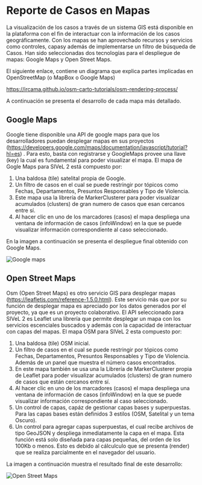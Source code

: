 # Reporte de Casos en Mapas

La visualización de los casos a través de un sistema GIS está disponible en la plataforma con el fin de interactuar con la información de los casos geográficamente. Con los mapas se han aprovechado recursos y servicios como controles, capasy además de implementarse un filtro de búsqueda de Casos. Han sido seleccionadas dos tecnologías para el despliegue de mapas: Google Maps y Open Street Maps.

El siguiente enlace, contiene un diagrama que explica partes implicadas en OpenStreetMap (o MapBox o Google Maps)

https://ircama.github.io/osm-carto-tutorials/osm-rendering-process/

A continuación se presenta el desarrollo de cada mapa más detallado.

## Google Maps

Google tiene disponible una API de google maps para que los desarrolladores puedan desplegar mapas en sus proyectos (https://developers.google.com/maps/documentation/javascript/tutorial?hl=es) . Para esto, basta con registrarse y GoogleMaps provee una llave (key) la cual es fundamental para poder visualizar el mapa. El mapa de Gogle Maps para SIVeL 2 está compuesto por:
1. Una baldosa (tile) satelital propia de Google.
2. Un filtro de casos en el cual se puede restringir por tópicos como Fechas, Departamentos, Presuntos Responsables y Tipo de Violencia.
3. Este mapa usa la librería de MarkerClusterer para poder visualizar acumulados (clusters) de gran numero de casos que esan cercanos entre sí.
4. Al hacer clic en uno de los marcadores (casos) el mapa despliega una ventana de información de casos (infoWindow) en la que se puede visualizar información correspondiente al  caso seleccionado. 

En la imagen a continuación se presenta el despliegue final obtenido con Google Maps.

![Google maps](https://github.com/pasosdeJesus/sivel2_gen/raw/master/doc/imagengm.png)

## Open Street Maps 

Osm (Open Street Maps) es otro servicio GIS para desplegar mapas (https://leafletjs.com/reference-1.5.0.html). Este servicio más que por su función de desplegar mapa es apreciado por los datos generados por el proyecto, ya que es un proyecto colaborativo. El API seleccionado para SIVeL 2 es Leaflet una librería que permite desplegar un mapa con los servicios escenciales buscados y además con la capacidad de interactuar con capas del mapas. El mapa OSM para SIVeL 2 esta compuesto por:
1. Una baldosa (tile) OSM inicial.
2. Un filtro de casos en el cual se puede restringir por tópicos como Fechas, Departamentos, Presuntos Responsables y Tipo de Violencia. Además de un panel que muestra el número casos encontrados.
3. En este mapa también se usa una la Librería de MarkerClusterer propia de Leaflet para poder visualizar acumulados (clusters) de gran numero de casos que están cercanos entre sí.
4. Al hacer clic en uno de los marcadores (casos) el mapa despliega una ventana de información de casos (infoWindow) en la que se puede visualizar información correspondiente al  caso seleccionado.
5. Un control de capas, capáz de gestionar capas bases y superpuestas. Para las capas bases están definidos 3 estilos (OSM, Satelital y un tema Oscuro). 
6. Un control para agregar capas superpuestas, el cual recibe archivos de tipo GeoJSON y despliega inmediatamente la capa en el mapa. Esta función está solo diseñada para capas pequeñas, del orden de los 100Kb o menos. Esto es debido al cálculculo que se presenta (render) que se realiza parcialmente en el navegador del usuario.  

La imagen a continuación muestra el resultado final de este desarrollo: 

![Open Street Maps](https://github.com/pasosdeJesus/sivel2_gen/blob/docmapa/doc/imagenosm.png)
